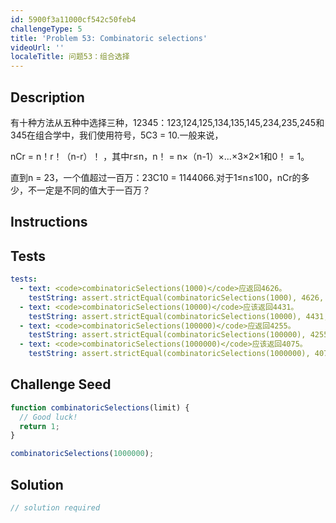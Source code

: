```yaml
---
id: 5900f3a11000cf542c50feb4
challengeType: 5
title: 'Problem 53: Combinatoric selections'
videoUrl: ''
localeTitle: 问题53：组合选择
---
```


## Description
<section id="description">有十种方法从五种中选择三种，12345：123,124,125,134,135,145,234,235,245和345在组合学中，我们使用符号，5C3 = 10.一般来说， <p> nCr = n！r！（n-r）！ ，其中r≤n，n！ = n×（n-1）×...×3×2×1和0！ = 1。 </p><p>直到n = 23，一个值超过一百万：23C10 = 1144066.对于1≤n≤100，nCr的多少，不一定是不同的值大于一百万？ </p></section>

## Instructions
<section id="instructions">
</section>

## Tests
<section id='tests'>

```yml
tests:
  - text: <code>combinatoricSelections(1000)</code>应返回4626。
    testString: assert.strictEqual(combinatoricSelections(1000), 4626, '<code>combinatoricSelections(1000)</code> should return 4626.');
  - text: <code>combinatoricSelections(10000)</code>应该返回4431。
    testString: assert.strictEqual(combinatoricSelections(10000), 4431, '<code>combinatoricSelections(10000)</code> should return 4431.');
  - text: <code>combinatoricSelections(100000)</code>应返回4255。
    testString: assert.strictEqual(combinatoricSelections(100000), 4255, '<code>combinatoricSelections(100000)</code> should return 4255.');
  - text: <code>combinatoricSelections(1000000)</code>应该返回4075。
    testString: assert.strictEqual(combinatoricSelections(1000000), 4075, '<code>combinatoricSelections(1000000)</code> should return 4075.');

```

</section>

## Challenge Seed
<section id='challengeSeed'>

<div id='js-seed'>

```js
function combinatoricSelections(limit) {
  // Good luck!
  return 1;
}

combinatoricSelections(1000000);

```

</div>



</section>

## Solution
<section id='solution'>

```js
// solution required
```
</section>
